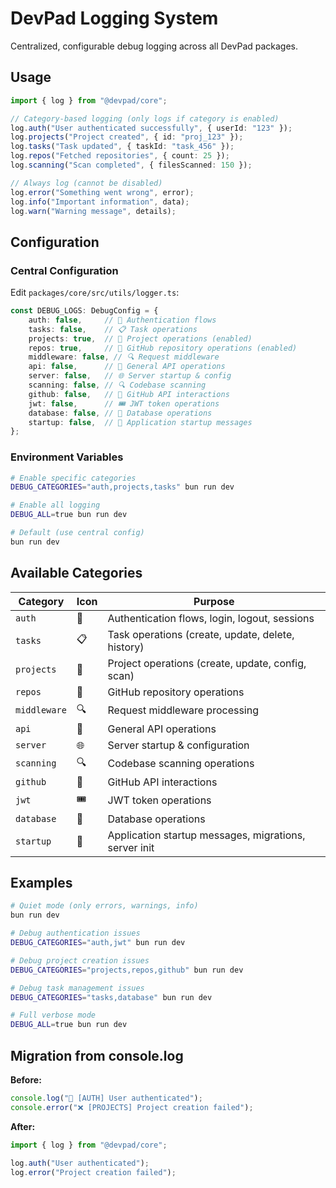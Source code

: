 # DevPad Logging System

Centralized, configurable debug logging across all DevPad packages.

## Usage

```typescript
import { log } from "@devpad/core";

// Category-based logging (only logs if category is enabled)
log.auth("User authenticated successfully", { userId: "123" });
log.projects("Project created", { id: "proj_123" });
log.tasks("Task updated", { taskId: "task_456" });
log.repos("Fetched repositories", { count: 25 });
log.scanning("Scan completed", { filesScanned: 150 });

// Always log (cannot be disabled)
log.error("Something went wrong", error);
log.info("Important information", data);
log.warn("Warning message", details);
```

## Configuration

### Central Configuration
Edit `packages/core/src/utils/logger.ts`:

```typescript
const DEBUG_LOGS: DebugConfig = {
    auth: false,     // 🔐 Authentication flows
    tasks: false,    // 📋 Task operations  
    projects: true,  // 📁 Project operations (enabled)
    repos: true,     // 🐙 GitHub repository operations (enabled)
    middleware: false, // 🔍 Request middleware
    api: false,      // 📡 General API operations
    server: false,   // 🌐 Server startup & config
    scanning: false, // 🔍 Codebase scanning
    github: false,   // 🐙 GitHub API interactions  
    jwt: false,      // 🎟️ JWT token operations
    database: false, // 💾 Database operations
    startup: false,  // 🚀 Application startup messages
};
```

### Environment Variables

```bash
# Enable specific categories
DEBUG_CATEGORIES="auth,projects,tasks" bun run dev

# Enable all logging  
DEBUG_ALL=true bun run dev

# Default (use central config)
bun run dev
```

## Available Categories

| Category | Icon | Purpose |
|----------|------|---------|
| `auth` | 🔐 | Authentication flows, login, logout, sessions |
| `tasks` | 📋 | Task operations (create, update, delete, history) |
| `projects` | 📁 | Project operations (create, update, config, scan) |
| `repos` | 🐙 | GitHub repository operations |
| `middleware` | 🔍 | Request middleware processing |
| `api` | 📡 | General API operations |
| `server` | 🌐 | Server startup & configuration |
| `scanning` | 🔍 | Codebase scanning operations |
| `github` | 🐙 | GitHub API interactions |
| `jwt` | 🎟️ | JWT token operations |
| `database` | 💾 | Database operations |
| `startup` | 🚀 | Application startup messages, migrations, server init |

## Examples

```bash
# Quiet mode (only errors, warnings, info)
bun run dev

# Debug authentication issues
DEBUG_CATEGORIES="auth,jwt" bun run dev

# Debug project creation issues  
DEBUG_CATEGORIES="projects,repos,github" bun run dev

# Debug task management issues
DEBUG_CATEGORIES="tasks,database" bun run dev

# Full verbose mode
DEBUG_ALL=true bun run dev
```

## Migration from console.log

**Before:**
```typescript
console.log("🔐 [AUTH] User authenticated");
console.error("❌ [PROJECTS] Project creation failed");
```

**After:**
```typescript
import { log } from "@devpad/core";

log.auth("User authenticated");
log.error("Project creation failed");
```